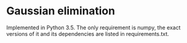 Gaussian elimination
====================

Implemented in Python 3.5. The only requirement is numpy, the exact versions of
it and its dependencies are listed in requirements.txt.
